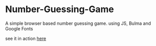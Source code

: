 # Number-Guessing-Game
A simple browser based number guessing game. using JS, Bulma and Google Fonts

see it in action [here](joshea.dev/NumberGuesser/)
